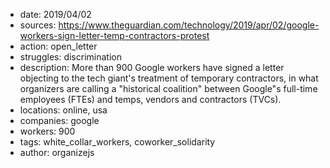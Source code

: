 - date: 2019/04/02
- sources: https://www.theguardian.com/technology/2019/apr/02/google-workers-sign-letter-temp-contractors-protest
- action: open_letter
- struggles: discrimination
- description: More than 900 Google workers have signed a letter objecting to the tech giant's treatment of temporary contractors, in what organizers are calling a "historical coalition" between Google"s full-time employees (FTEs) and temps, vendors and contractors (TVCs).
- locations: online, usa
- companies: google
- workers: 900
- tags: white_collar_workers, coworker_solidarity
- author: organizejs
